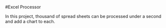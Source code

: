 #Excel Processor

In this project, thousand of spread sheets can be processed under a second and add a chart to each.

